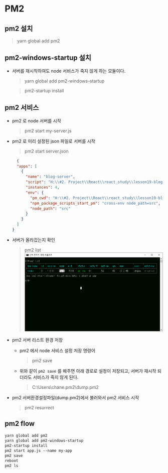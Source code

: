 # PM2

## pm2 설치
> yarn global add pm2

## pm2-windows-startup 설치
- 서버를 재시작하여도 node 서비스가 죽지 않게 하는 모듈이다.
  > yarn global add pm2-windows-startup
  
  > pm2-startup install

## pm2 서비스
- pm2 로 node 서버를 시작
  > pm2 start my-server.js

- pm2 로 미리 설정된 json 파일로 서버를 시작
  > pm2 start server.json

  ```json
    {
    "apps": [
      {
        "name": "blog-server",
        "script": "H:\\#2. Project\\React\\react_study\\lesson19-blog-back-end-mongodb\\src\\index.js",
        "instances": 4,
        "env": {
          "pm_cwd": "H:\\#2. Project\\React\\react_study\\lesson19-blog-back-end-mongodb",
          "npm_package_scripts_start_pm": "cross-env node_path=src",
          "node_path": "src"
        }
      }
    ]
  }
  ```

- 서버가 올라갔는지 확인
  > pm2 list
  ![alt text](/images/pm2_list.png)

- pm2 서버 리스트 환경 저장
  - pm2 에서 node 서비스 설정 저장 명령어

    > pm2 save

  - 위와 같이 `pm2 save` 를 해주면 아래 경로로 설정이 저장되고, 서버가 재시작 되더라도 서비스가 죽지 않게 된다. 

    > C:\Users\chane\.pm2\dump.pm2


- pm2 서버환경설정파일(dump.pm2)에서 불러와서 pm2 서비스 시작
  > pm2 resurrect

## pm2 flow
```
yarn global add pm2
yarn global add pm2-windows-startup
pm2-startup install
pm2 start app.js --name my-app
pm2 save
reboot
pm2 ls
```